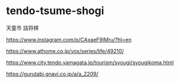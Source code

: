 # tendo-tsume-shogi
天童市 詰将棋

https://www.instagram.com/p/CAxaeF9lMru/?hl=en

https://www.athome.co.jp/vox/series/life/49210/

https://www.city.tendo.yamagata.jp/tourism/syougi/syougikoma.html

https://gurutabi.gnavi.co.jp/a/a_2209/
<!-- karo has 60 -->